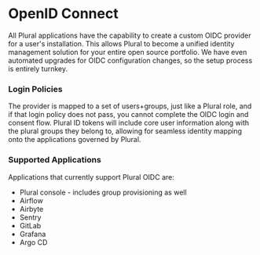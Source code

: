 # OpenID Connect

All Plural applications have the capability to create a custom OIDC provider for a user's installation.  This allows Plural to become a unified identity management solution for your entire open source portfolio. We have even automated upgrades for OIDC configuration changes, so the setup process is entirely turnkey.&#x20;

### Login Policies

The provider is mapped to a set of users+groups, just like a Plural role, and if that login policy does not pass, you cannot complete the OIDC login and consent flow.  Plural ID tokens will include core user information along with the plural groups they belong to, allowing for seamless identity mapping onto the applications governed by Plural.

### Supported Applications

Applications that currently support Plural OIDC are:

* Plural console - includes group provisioning as well
* Airflow
* Airbyte  
* Sentry
* GitLab
* Grafana
* Argo CD

